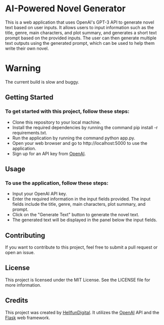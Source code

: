 # AI-Powered Novel Generator
This is a web application that uses OpenAI's GPT-3 API to generate novel text based on user inputs. It allows users to input information such as the title, genre, main characters, and plot summary, and generates a short text prompt based on the provided inputs. The user can then generate multiple text outputs using the generated prompt, which can be used to help them write their own novel.

# **Warning**
The current build is slow and buggy.

## Getting Started
### To get started with this project, follow these steps:
* Clone this repository to your local machine.
* Install the required dependencies by running the command pip install -r requirements.txt.
* Run the application by running the command python app.py.
* Open your web browser and go to http://localhost:5000 to use the application.
* Sign up for an API key from [OpenAI](https://openai.com/).

## Usage

### To use the application, follow these steps:
* Input your OpenAI API key.
* Enter the required information in the input fields provided. The input fields include the title, genre, main characters, plot summary, and prompt.
* Click on the "Generate Text" button to generate the novel text.
* The generated text will be displayed in the panel below the input fields.

## Contributing
If you want to contribute to this project, feel free to submit a pull request or open an issue.

## License
This project is licensed under the MIT License. See the LICENSE file for more information.

## Credits
This project was created by [HellfunDigital](https://github.com/HellfunDigital). It utilizes the [OpenAI](https://openai.com/) API and the [Flask](https://flask.palletsprojects.com/) web framework.
